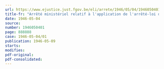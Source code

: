 ```yaml
---
url: https://www.ejustice.just.fgov.be/eli/arrete/1946/05/04/1946050401/justel
title-fr: "Arrêté ministériel relatif à l'application de l'arrêté-loi du 10 janvier 1946, accordant à certaines catégories d'agents des services publics le bénéfice de l'aide au rééquipement ménager"
date: 1946-05-04
source:
number: 1946050401
page: 888888
case: 1946-05-04/01
publication: 1946-05-09
starts:
modifies:
pdf-original:
pdf-consolidated:
---
```


